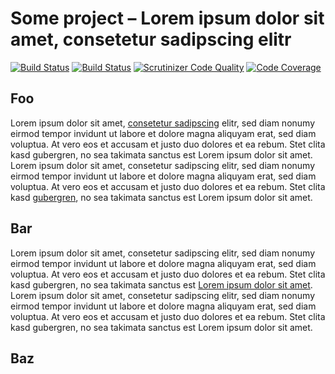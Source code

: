 Some project – Lorem ipsum dolor sit amet, consetetur sadipscing elitr
===================================

[![Build Status](https://travis-ci.org/addiks/project.svg?branch=master)](https://travis-ci.org/addiks/project)
[![Build Status](https://scrutinizer-ci.com/g/addiks/project/badges/build.png?b=master)](https://scrutinizer-ci.com/g/addiks/project/build-status/master)
[![Scrutinizer Code Quality](https://scrutinizer-ci.com/g/addiks/project/badges/quality-score.png?b=master)](https://scrutinizer-ci.com/g/addiks/project/?branch=master)
[![Code Coverage](https://scrutinizer-ci.com/g/addiks/project/badges/coverage.png?b=master)](https://scrutinizer-ci.com/g/addiks/project/?branch=master)

## Foo

Lorem ipsum dolor sit amet, [consetetur sadipscing][1] elitr, sed diam nonumy eirmod tempor invidunt ut labore et dolore
magna aliquyam erat, sed diam voluptua. At vero eos et accusam et justo duo dolores et ea rebum. Stet clita kasd
gubergren, no sea takimata sanctus est Lorem ipsum dolor sit amet. Lorem ipsum dolor sit amet, consetetur sadipscing
elitr, sed diam nonumy eirmod tempor invidunt ut labore et dolore magna aliquyam erat, sed diam voluptua. At vero eos et
accusam et justo duo dolores et ea rebum. Stet clita kasd [gubergren][2], no sea takimata sanctus est Lorem ipsum dolor
sit amet.

## Bar

Lorem ipsum dolor sit amet, consetetur sadipscing elitr, sed diam nonumy eirmod tempor invidunt ut labore et dolore
magna aliquyam erat, sed diam voluptua. At vero eos et accusam et justo duo dolores et ea rebum. Stet clita kasd
gubergren, no sea takimata sanctus est [Lorem ipsum dolor sit amet][3]. Lorem ipsum dolor sit amet, consetetur
sadipscing elitr, sed diam nonumy eirmod tempor invidunt ut labore et dolore magna aliquyam erat, sed diam voluptua.
At vero eos et accusam et justo duo dolores et ea rebum. Stet clita kasd gubergren, no sea takimata sanctus est Lorem
ipsum dolor sit amet.

## Baz

[1]: https://www.addiks.de/foo
[2]: https://www.addiks.de/bar
[3]: https://www.addiks.de/baz
